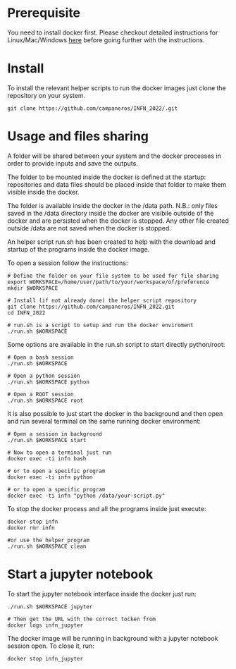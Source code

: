 # Prerequisite
You need to install docker first. Please checkout detailed instructions for Linux/Mac/Windows [here](https://docs.docker.com/install/) before going further with the instructions.

# Install
To install the relevant helper scripts to run the docker images just clone the repository on your system.

```
git clone https://github.com/campaneros/INFN_2022/.git
```

# Usage and files sharing
A folder will be shared between your system and the docker processes in order to provide inputs and save the outputs.

The folder to be mounted inside the docker is defined at the startup: repositories and data files should be placed inside that folder to make them visible inside the docker.

The folder is available inside the docker in the /data path. N.B.: only files saved in the /data directory inside the docker are visibile outside of the docker and are persisted when the docker is stopped. Any other file created outside /data are not saved when the docker is stopped.

An helper script run.sh has been created to help with the download and startup of the programs inside the docker image.

To open a session follow the instructions:

```
# Define the folder on your file system to be used for file sharing
export WORKSPACE=/home/user/path/to/your/workspace/of/preference
mkdir $WORKSPACE

# Install (if not already done) the helper script repository
git clone https://github.com/campaneros/INFN_2022.git
cd INFN_2022

# run.sh is a script to setup and run the docker enviroment
./run.sh $WORKSPACE 
```

Some options are available in the run.sh script to start directly python/root:

```
# Open a bash session
./run.sh $WORKSPACE 

# Open a python session
./run.sh $WORKSPACE python

# Open a ROOT session
./run.sh $WORKSPACE root
```

It is also possible to just start the docker in the background and then open and run several terminal on the same running docker environment:

```
# Open a session in background
./run.sh $WORKSPACE start

# Now to open a terminal just run
docker exec -ti infn bash

# or to open a specific program
docker exec -ti infn python

# or to open a specific program
docker exec -ti infn "python /data/your-script.py"
```

To stop the docker process and all the programs inside just execute:

```
docker stop infn
docker rmr infn

#or use the helper program
./run.sh $WORKSPACE clean
```

# Start a jupyter notebook
To start the jupyter notebook interface inside the docker just run:

```
./run.sh $WORKSPACE jupyter

# Then get the URL with the correct tocken from 
docker logs infn_jupyter
```

The docker image will be running in background with a jupyter notebook session open. To close it, run:

```
docker stop infn_jupyter
```
